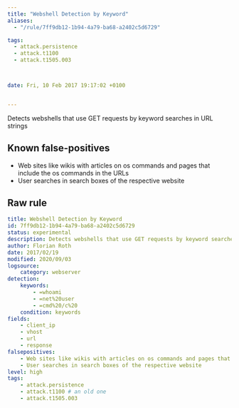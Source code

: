 ```yaml
---
title: "Webshell Detection by Keyword"
aliases:
  - "/rule/7ff9db12-1b94-4a79-ba68-a2402c5d6729"

tags:
  - attack.persistence
  - attack.t1100
  - attack.t1505.003



date: Fri, 10 Feb 2017 19:17:02 +0100


---
```


Detects webshells that use GET requests by keyword searches in URL strings

<!--more-->


## Known false-positives

* Web sites like wikis with articles on os commands and pages that include the os commands in the URLs
* User searches in search boxes of the respective website




## Raw rule
```yaml
title: Webshell Detection by Keyword
id: 7ff9db12-1b94-4a79-ba68-a2402c5d6729
status: experimental
description: Detects webshells that use GET requests by keyword searches in URL strings
author: Florian Roth
date: 2017/02/19
modified: 2020/09/03
logsource:
    category: webserver
detection:
    keywords:
        - =whoami
        - =net%20user
        - =cmd%20/c%20
    condition: keywords
fields:
    - client_ip
    - vhost
    - url
    - response
falsepositives:
    - Web sites like wikis with articles on os commands and pages that include the os commands in the URLs
    - User searches in search boxes of the respective website
level: high
tags:
    - attack.persistence
    - attack.t1100 # an old one
    - attack.t1505.003
```
